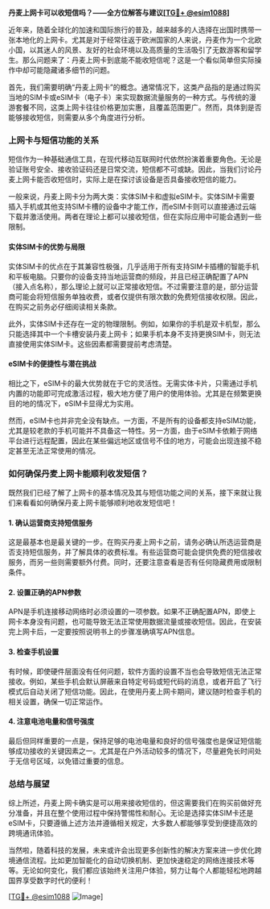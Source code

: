 **丹麦上网卡可以收短信吗？——全方位解答与建议[[TG💪+ @esim1088](https://t.me/s/esim1088)]**

近年来，随着全球化的加速和国际旅行的普及，越来越多的人选择在出国时携带一张本地化的上网卡。尤其是对于经常往返于欧洲国家的人来说，丹麦作为一个北欧小国，以其迷人的风景、友好的社会环境以及高质量的生活吸引了无数游客和留学生。那么问题来了：丹麦上网卡到底能不能收短信呢？这是一个看似简单但实际操作中却可能隐藏诸多细节的问题。

首先，我们需要明确“丹麦上网卡”的概念。通常情况下，这类产品指的是通过购买当地的SIM卡或eSIM卡（电子卡）来实现数据流量服务的一种方式。与传统的漫游套餐不同，这类上网卡往往价格更加实惠，且覆盖范围更广。然而，具体到是否能够接收短信，则需要从多个角度进行分析。

### 上网卡与短信功能的关系

短信作为一种基础通信工具，在现代移动互联网时代依然扮演着重要角色。无论是验证账号安全、接收验证码还是日常交流，短信都不可或缺。因此，当我们讨论丹麦上网卡能否收短信时，实际上是在探讨该设备是否具备接收短信的能力。

一般来说，丹麦上网卡分为两大类：实体SIM卡和虚拟eSIM卡。实体SIM卡需要插入手机或其他支持SIM卡槽的设备中才能工作，而eSIM卡则可以直接通过云端下载并激活使用。两者在理论上都可以接收短信，但在实际应用中可能会遇到一些限制。

#### 实体SIM卡的优势与局限

实体SIM卡的优点在于其兼容性极强，几乎适用于所有支持SIM卡插槽的智能手机和平板电脑。只要你的设备支持当地运营商的频段，并且已经正确配置了APN（接入点名称），那么理论上就可以正常接收短信。不过需要注意的是，部分运营商可能会将短信服务单独收费，或者仅提供有限次数的免费短信接收权限。因此，在购买之前务必仔细阅读相关条款。

此外，实体SIM卡还存在一定的物理限制。例如，如果你的手机是双卡机型，那么只能选择其中一个卡槽安装丹麦上网卡；如果手机本身不支持更换SIM卡，则无法直接使用实体SIM卡。这些因素都需要提前考虑清楚。

#### eSIM卡的便捷性与潜在挑战

相比之下，eSIM卡的最大优势就在于它的灵活性。无需实体卡片，只需通过手机内置的功能即可完成激活过程，极大地方便了用户的使用体验。尤其是在频繁更换目的地的情况下，eSIM卡显得尤为实用。

然而，eSIM卡也并非完全没有缺点。一方面，不是所有的设备都支持eSIM功能，尤其是较老款的手机可能并不具备这一特性。另一方面，由于eSIM卡依赖于网络平台进行远程配置，因此在某些偏远地区或信号不佳的地方，可能会出现连接不稳定甚至无法正常使用的情况。

### 如何确保丹麦上网卡能顺利收发短信？

既然我们已经了解了上网卡的基本情况及其与短信功能之间的关系，接下来就让我们来看看如何确保丹麦上网卡能够顺利地收发短信吧！

#### 1. 确认运营商支持短信服务

这是最基本也是最关键的一步。在购买丹麦上网卡之前，请务必确认所选运营商是否支持短信服务，并了解具体的收费标准。有些运营商可能会提供免费的短信接收服务，而另一些则需要额外付费。同时，还要注意查看是否有任何隐藏费用或限制条件。

#### 2. 设置正确的APN参数

APN是手机连接移动网络时必须设置的一项参数。如果不正确配置APN，即使上网卡本身没有问题，也可能导致无法正常使用数据流量或接收短信。因此，在安装完上网卡后，一定要按照说明书上的步骤准确填写APN信息。

#### 3. 检查手机设置

有时候，即使硬件层面没有任何问题，软件方面的设置不当也会导致短信无法正常接收。例如，某些手机会默认屏蔽来自特定号码或短代码的消息，或者开启了飞行模式后自动关闭了短信功能。因此，在使用丹麦上网卡期间，建议随时检查手机的相关设置，确保一切正常运作。

#### 4. 注意电池电量和信号强度

最后但同样重要的一点是，保持足够的电池电量和良好的信号强度也是保证短信能够成功接收的关键因素之一。尤其是在户外活动较多的情况下，尽量避免长时间处于无信号区域，以免错过重要的信息。

### 总结与展望

综上所述，丹麦上网卡确实是可以用来接收短信的，但这需要我们在购买前做好充分准备，并且在整个使用过程中保持警惕性和耐心。无论是选择实体SIM卡还是eSIM卡，只要遵循上述方法并遵循相关规定，大多数人都能够享受到便捷高效的跨境通讯体验。

当然啦，随着科技的发展，未来或许会出现更多创新性的解决方案来进一步优化跨境通信流程。比如更加智能化的自动切换机制、更加快速稳定的网络连接技术等等。无论如何变化，我们都应该始终关注用户体验，努力让每个人都能轻松地跨越国界享受数字时代的便利！

[[TG💪+ @esim1088](https://t.me/s/esim1088) ![Image](https://i.postimg.cc/4NQfJmqS/Snipaste-2025-05-13-00-14-12.png)]
